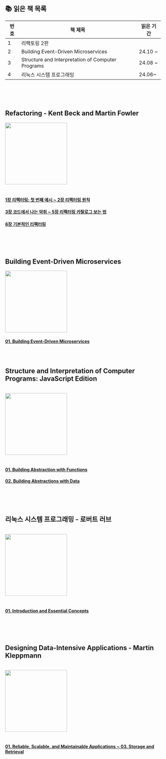 
## 📚 읽은 책 목록

| 번호          | 책 제목                                                                                  | 읽은 기간       |
|------|---------------------------------------------------------------------- |----------------|
| 1    | 리팩토링 2판                                                    |  |
| 2       |  Building Event-Driven Microservices   | 24.10 ~  |
| 3     |  Structure and Interpretation of Computer Programs   | 24.08 ~  |
| 4    | 리눅스 시스템 프로그래밍                                                    | 24.06~ |

<br/>
<br/>
<br/>

## Refactoring - Kent Beck and Martin Fowler

<img src="https://github.com/user-attachments/assets/82e0ec1f-f1d1-4238-a8e9-d52bdcc05d1e" width="200">

<br/>

# 

#### [1장 리팩터링: 첫 번째 예시 ~ 2장 리팩터링 원칙 ](https://github.com/orgs/frontend-book-study/discussions/1)
#### [3장 코드에서 나는 악취 ~ 5장 리팩터링 카탈로그 보는 법 ](https://github.com/orgs/frontend-book-study/discussions/3)
#### [6장 기본적인 리팩터링](https://github.com/orgs/frontend-book-study/discussions/4)

<br/>
<br/>
<br/>



## Building Event-Driven Microservices

<img src="https://github.com/user-attachments/assets/ce373db0-6b24-414f-a8fb-a1891dfdec1f" width="200">

<br/>

#### [01. Building Event-Driven Microservices](https://github.com/ssuojae/thoughts-from-tech-books/blob/main/EventMSA/01.md)

<br/>


# 

## Structure and Interpretation of Computer Programs: JavaScript Edition

<br/>

<img src="https://github.com/user-attachments/assets/0e8b8e07-552b-4146-984f-14551a76314d" width="200">



<br/>

# 

#### [01. Building Abstraction with Functions](https://github.com/ssuojae/thoughts-from-tech-books/blob/main/SICP/01.md)
#### [02. Building Abstractions with Data](https://github.com/ssuojae/thoughts-from-tech-books/blob/main/SICP/02.md)



<br/>
<br/>
<br/>

## 리눅스 시스템 프로그래밍 - 로버트 러브

<br/>

<img src="https://github.com/user-attachments/assets/ca0280db-ebc6-482a-ba15-ba699bc0eb59" width="200">


<br/>

# 

#### [01. Introduction and Essential Concepts](https://github.com/ssuojae/book-change-life/blob/main/LSP/01.md)

<br/>
<br/>
<br/>

## Designing Data-Intensive Applications - Martin Kleppmann 

<br/>

<img src="https://github.com/user-attachments/assets/1f1af63e-af62-4b0a-bb0c-54399a8f8572" width="200">

<br/>

# 


#### [01. Reliable, Scalable, and Maintainable Applications ~ 03. Storage and Retrieval](https://github.com/ssuojae/thoughts-from-tech-books/blob/main/data-intensive-app/01.md)



